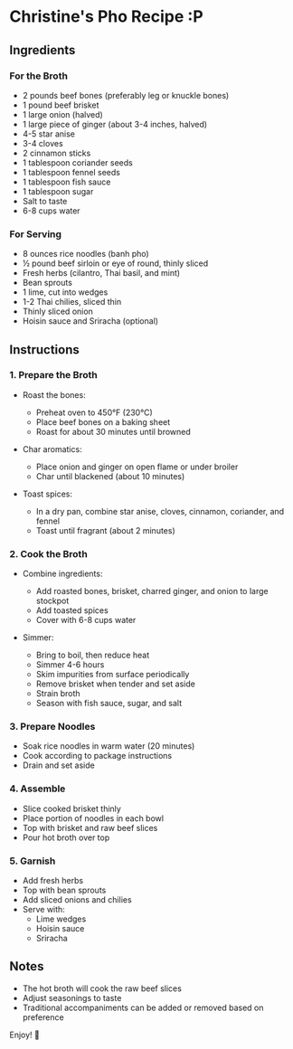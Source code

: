 # Christine's Pho Recipe :P

## Ingredients

### For the Broth

- 2 pounds beef bones (preferably leg or knuckle bones)
- 1 pound beef brisket
- 1 large onion (halved)
- 1 large piece of ginger (about 3-4 inches, halved)
- 4-5 star anise
- 3-4 cloves
- 2 cinnamon sticks
- 1 tablespoon coriander seeds
- 1 tablespoon fennel seeds
- 1 tablespoon fish sauce
- 1 tablespoon sugar
- Salt to taste
- 6-8 cups water

### For Serving

- 8 ounces rice noodles (banh pho)
- ½ pound beef sirloin or eye of round, thinly sliced
- Fresh herbs (cilantro, Thai basil, and mint)
- Bean sprouts
- 1 lime, cut into wedges
- 1-2 Thai chilies, sliced thin
- Thinly sliced onion
- Hoisin sauce and Sriracha (optional)

## Instructions

### 1. Prepare the Broth

- Roast the bones:

  - Preheat oven to 450°F (230°C)
  - Place beef bones on a baking sheet
  - Roast for about 30 minutes until browned

- Char aromatics:

  - Place onion and ginger on open flame or under broiler
  - Char until blackened (about 10 minutes)

- Toast spices:
  - In a dry pan, combine star anise, cloves, cinnamon, coriander, and fennel
  - Toast until fragrant (about 2 minutes)

### 2. Cook the Broth

- Combine ingredients:

  - Add roasted bones, brisket, charred ginger, and onion to large stockpot
  - Add toasted spices
  - Cover with 6-8 cups water

- Simmer:
  - Bring to boil, then reduce heat
  - Simmer 4-6 hours
  - Skim impurities from surface periodically
  - Remove brisket when tender and set aside
  - Strain broth
  - Season with fish sauce, sugar, and salt

### 3. Prepare Noodles

- Soak rice noodles in warm water (20 minutes)
- Cook according to package instructions
- Drain and set aside

### 4. Assemble

- Slice cooked brisket thinly
- Place portion of noodles in each bowl
- Top with brisket and raw beef slices
- Pour hot broth over top

### 5. Garnish

- Add fresh herbs
- Top with bean sprouts
- Add sliced onions and chilies
- Serve with:
  - Lime wedges
  - Hoisin sauce
  - Sriracha

## Notes

- The hot broth will cook the raw beef slices
- Adjust seasonings to taste
- Traditional accompaniments can be added or removed based on preference

Enjoy! 🍜
